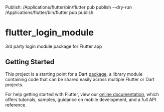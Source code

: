 Publish:
/Applications/flutter/bin/flutter pub publish --dry-run
/Applications/flutter/bin/flutter pub publish

# flutter_login_module

3rd party login module package for Flutter app

## Getting Started

This project is a starting point for a Dart
[package](https://flutter.dev/developing-packages/),
a library module containing code that can be shared easily across
multiple Flutter or Dart projects.

For help getting started with Flutter, view our 
[online documentation](https://flutter.dev/docs), which offers tutorials, 
samples, guidance on mobile development, and a full API reference.
